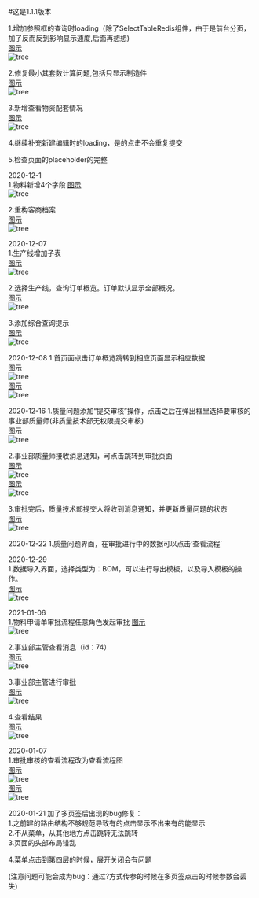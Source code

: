 #这是1.1.1版本  

1.增加参照框的查询时loading（除了SelectTableRedis组件，由于是前台分页，加了反而反到影响显示速度,后面再想想)  
[图示](https://www.leapingtech.net/nienboot-0.0.1-SNAPSHOT/img/leaplean-1.1.1/2020-11-25/1.png)  
![tree](https://www.leapingtech.net/nienboot-0.0.1-SNAPSHOT/img/leaplean-1.1.1/2020-11-25/1.png)


2.修复最小其套数计算问题,包括只显示制造件  
[图示](https://www.leapingtech.net/nienboot-0.0.1-SNAPSHOT/img/leaplean-1.1.1/2020-11-25/2.jpg)  
![tree](https://www.leapingtech.net/nienboot-0.0.1-SNAPSHOT/img/leaplean-1.1.1/2020-11-25/2.jpg)


3.新增查看物资配套情况  
[图示](https://www.leapingtech.net/nienboot-0.0.1-SNAPSHOT/img/leaplean-1.1.1/2020-11-25/3.jpg)    
![tree](https://www.leapingtech.net/nienboot-0.0.1-SNAPSHOT/img/leaplean-1.1.1/2020-11-25/3.jpg)


4.继续补充新建编辑时的loading，是的点击不会重复提交


5.检查页面的placeholder的完整


2020-12-1  
1.物料新增4个字段
[图示](https://www.leapingtech.net/nienboot-0.0.1-SNAPSHOT/img/leaplean-1.1.1/2020-12-01/2.jpg)    
![tree](https://www.leapingtech.net/nienboot-0.0.1-SNAPSHOT/img/leaplean-1.1.1/2020-12-01/2.jpg)

2.重构客商档案  
[图示](https://www.leapingtech.net/nienboot-0.0.1-SNAPSHOT/img/leaplean-1.1.1/2020-12-01/1.jpg)    
![tree](https://www.leapingtech.net/nienboot-0.0.1-SNAPSHOT/img/leaplean-1.1.1/2020-12-01/1.jpg)


2020-12-07  
1.生产线增加子表    
[图示](https://www.leapingtech.net/nienboot-0.0.1-SNAPSHOT/img/leaplean-1.1.1/2020-12-07/1.jpg)      
![tree](https://www.leapingtech.net/nienboot-0.0.1-SNAPSHOT/img/leaplean-1.1.1/2020-12-07/1.jpg)

2.选择生产线，查询订单概览。订单默认显示全部概况。    
[图示](https://www.leapingtech.net/nienboot-0.0.1-SNAPSHOT/img/leaplean-1.1.1/2020-12-07/2.jpg)      
![tree](https://www.leapingtech.net/nienboot-0.0.1-SNAPSHOT/img/leaplean-1.1.1/2020-12-07/2.jpg)

3.添加综合查询提示   
[图示](https://www.leapingtech.net/nienboot-0.0.1-SNAPSHOT/img/leaplean-1.1.1/2020-12-07/3.jpg)        
![tree](https://www.leapingtech.net/nienboot-0.0.1-SNAPSHOT/img/leaplean-1.1.1/2020-12-07/3.jpg)

2020-12-08
1.首页面点击订单概览跳转到相应页面显示相应数据  
[图示](https://www.leapingtech.net/nienboot-0.0.1-SNAPSHOT/img/leaplean-1.1.1/2020-12-08/1.jpg)          
![tree](https://www.leapingtech.net/nienboot-0.0.1-SNAPSHOT/img/leaplean-1.1.1/2020-12-08/1.jpg)  
[图示](https://www.leapingtech.net/nienboot-0.0.1-SNAPSHOT/img/leaplean-1.1.1/2020-12-08/2.jpg)          
![tree](https://www.leapingtech.net/nienboot-0.0.1-SNAPSHOT/img/leaplean-1.1.1/2020-12-08/2.jpg)  

2020-12-16
1.质量问题添加“提交审核”操作，点击之后在弹出框里选择要审核的事业部质量师(非质量技术部无权限提交审核)  
[图示](https://www.leapingtech.net/nienboot-0.0.1-SNAPSHOT/img/leaplean-1.1.1/2020-12-16/1.jpg)          
![tree](https://www.leapingtech.net/nienboot-0.0.1-SNAPSHOT/img/leaplean-1.1.1/2020-12-16/1.jpg)  

2.事业部质量师接收消息通知，可点击跳转到审批页面  
[图示](https://www.leapingtech.net/nienboot-0.0.1-SNAPSHOT/img/leaplean-1.1.1/2020-12-16/2.jpg)          
![tree](https://www.leapingtech.net/nienboot-0.0.1-SNAPSHOT/img/leaplean-1.1.1/2020-12-16/2.jpg)  
[图示](https://www.leapingtech.net/nienboot-0.0.1-SNAPSHOT/img/leaplean-1.1.1/2020-12-16/3.jpg)          
![tree](https://www.leapingtech.net/nienboot-0.0.1-SNAPSHOT/img/leaplean-1.1.1/2020-12-16/3.jpg)   
 
3.审批完后，质量技术部提交人将收到消息通知，并更新质量问题的状态  
[图示](https://www.leapingtech.net/nienboot-0.0.1-SNAPSHOT/img/leaplean-1.1.1/2020-12-16/3.jpg)          
![tree](https://www.leapingtech.net/nienboot-0.0.1-SNAPSHOT/img/leaplean-1.1.1/2020-12-16/3.jpg)  


2020-12-22
1.质量问题界面，在审批进行中的数据可以点击‘查看流程’

2020-12-29  
1.数据导入界面，选择类型为：BOM，可以进行导出模板，以及导入模板的操作。  
[图示](https://www.leapingtech.net/nienboot-0.0.1-SNAPSHOT/img/leaplean-1.1.1/2020-12-29/1.jpg)            
![tree](https://www.leapingtech.net/nienboot-0.0.1-SNAPSHOT/img/leaplean-1.1.1/2020-12-29/1.jpg)


2021-01-06  
1.物料申请单审批流程任意角色发起审批
[图示](https://www.leapingtech.net/nienboot-0.0.1-SNAPSHOT/img/leaplean-1.1.1/2021-01-06/1.jpg)              
![tree](https://www.leapingtech.net/nienboot-0.0.1-SNAPSHOT/img/leaplean-1.1.1/2021-01-06/1.jpg) 

2.事业部主管查看消息（id：74）  
[图示](https://www.leapingtech.net/nienboot-0.0.1-SNAPSHOT/img/leaplean-1.1.1/2021-01-06/2.jpg)                
![tree](https://www.leapingtech.net/nienboot-0.0.1-SNAPSHOT/img/leaplean-1.1.1/2021-01-06/2.jpg)    

3.事业部主管进行审批  
 [图示](https://www.leapingtech.net/nienboot-0.0.1-SNAPSHOT/img/leaplean-1.1.1/2021-01-06/3.jpg)                
 ![tree](https://www.leapingtech.net/nienboot-0.0.1-SNAPSHOT/img/leaplean-1.1.1/2021-01-06/3.jpg)
 
4.查看结果  
  [图示](https://www.leapingtech.net/nienboot-0.0.1-SNAPSHOT/img/leaplean-1.1.1/2021-01-06/4.jpg)                
  ![tree](https://www.leapingtech.net/nienboot-0.0.1-SNAPSHOT/img/leaplean-1.1.1/2021-01-06/4.jpg)   
  
2020-01-07  
1.审批审核的查看流程改为查看流程图  
  [图示](https://www.leapingtech.net/nienboot-0.0.1-SNAPSHOT/img/leaplean-1.1.1/2021-01-07/1.jpg)                
  ![tree](https://www.leapingtech.net/nienboot-0.0.1-SNAPSHOT/img/leaplean-1.1.1/2021-01-07/1.jpg)  
  [图示](https://www.leapingtech.net/nienboot-0.0.1-SNAPSHOT/img/leaplean-1.1.1/2021-01-07/2.jpg)                  
  ![tree](https://www.leapingtech.net/nienboot-0.0.1-SNAPSHOT/img/leaplean-1.1.1/2021-01-07/2.jpg)     


2020-01-21
加了多页签后出现的bug修复：  
1.之前建的路由结构不够规范导致有的点击显示不出来有的能显示   
2.不从菜单，从其他地方点击跳转无法跳转      
3.页面的头部布局错乱

4.菜单点击到第四层的时候，展开关闭会有问题   

(注意问题可能会成为bug：通过?方式传参的时候在多页签点击的时候参数会丢失)
